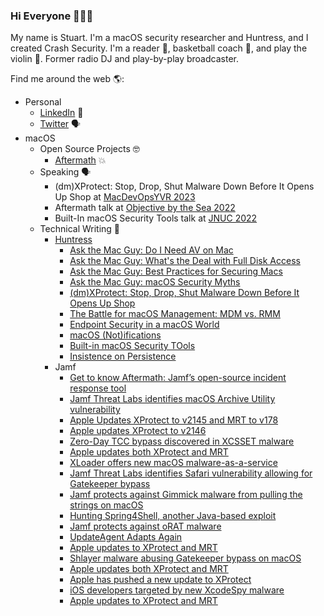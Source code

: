 ### Hi Everyone 👋👨‍💻

My name is Stuart. I'm a macOS security researcher and Huntress, and I created Crash Security. I'm a reader 📖, basketball coach 🏀, and play the violin 🎻. Former radio DJ and play-by-play broadcaster.

Find me around the web 🌎:
* Personal
  * [LinkedIn](https://www.linkedin.com/in/stuartashenbrenner-721b73127/) 💼
  * [Twitter](https://twitter.com/stuartjash) 🗣
* macOS
  * Open Source Projects 🤓
    * [Aftermath](https://github.com/stuartjash/aftermath) 💥
  * Speaking 🗣
    * (dm)XProtect: Stop, Drop, Shut Malware Down Before It Opens Up Shop at [MacDevOpsYVR 2023](https://youtu.be/43BIK-e7FBE)
    * Aftermath talk at [Objective by the Sea 2022](https://youtu.be/cC7c-eTGMOQ)
    * Built-In macOS Security Tools talk at [JNUC 2022](https://youtu.be/awNRmUapzqg)
  * Technical Writing 📝
    * [Huntress](https://www.huntress.com/blog/author/stuart-ashenbrenner)
      * [Ask the Mac Guy: Do I Need AV on Mac](https://www.huntress.com/blog/ask-the-mac-guy-do-i-need-av-on-mac)
      * [Ask the Mac Guy: What's the Deal with Full Disk Access](https://www.huntress.com/blog/ask-the-mac-guy-whats-the-deal-with-full-disk-access)
      * [Ask the Mac Guy: Best Practices for Securing Macs](https://www.huntress.com/blog/ask-the-mac-guy-best-practices-for-securing-macs)
      * [Ask the Mac Guy: macOS Security Myths](https://www.huntress.com/blog/ask-the-mac-guy-macos-security-myths)
      * [(dm)XProtect: Stop, Drop, Shut Malware Down Before It Opens Up Shop](https://www.huntress.com/blog/dmxprotect-stop-drop-shut-malware-down-before-it-opens-up-shop)
      * [The Battle for macOS Management: MDM vs. RMM](https://www.huntress.com/blog/the-battle-for-macos-management-mdm-vs-rmm)
      * [Endpoint Security in a macOS World](https://www.huntress.com/blog/endpoint-security-in-a-macos-world)
      * [macOS (Not)ifications](https://www.huntress.com/blog/macos-notifications?hs_preview=CUMywizO-106929236292)
      * [Built-in macOS Security TOols](https://www.huntress.com/blog/built-in-macos-security-tools)
      * [Insistence on Persistence](https://www.huntress.com/blog/insistence-on-persistence)
    * Jamf
      * [Get to know Aftermath: Jamf’s open-source incident response tool](https://www.jamf.com/blog/aftermath-open-source-incident-response-tool/)
      * [Jamf Threat Labs identifies macOS Archive Utility vulnerability](https://www.jamf.com/blog/jamf-threat-labs-macos-archive-utility-vulnerability/)
      * [Apple Updates XProtect to v2145 and MRT to v178](https://www.jamf.com/blog/apple-updates-xprotect-to-v2145-and-mrt-to-v178/)
      * [Apple updates XProtect to v2146](https://www.jamf.com/blog/apple-updates-xprotect-to-v2146/)
      * [Zero-Day TCC bypass discovered in XCSSET malware](https://www.jamf.com/blog/zero-day-tcc-bypass-discovered-in-xcsset-malware/)
      * [Apple updates both XProtect and MRT](https://www.jamf.com/blog/apple-updates-both-XProtect-and-MRT-this-May/)
      * [XLoader offers new macOS malware-as-a-service](https://www.jamf.com/blog/xloader-macos-malware-as-a-service/)
      * [Jamf Threat Labs identifies Safari vulnerability allowing for Gatekeeper bypass](https://www.jamf.com/blog/jamf-threat-labs-safari-vuln-gatekeeper-bypass/)
      * [Jamf protects against Gimmick malware from pulling the strings on macOS](https://www.jamf.com/blog/jamf-gimmick-malware-pulling-strings-macos/)
      * [Hunting Spring4Shell, another Java-based exploit](https://www.jamf.com/blog/hunting-spring4shell-java-exploit/)
      * [Jamf protects against oRAT malware](https://www.jamf.com/blog/jamf-protects-against-orat-malware/)
      * [UpdateAgent Adapts Again](https://www.jamf.com/blog/updateagent-adapts-again/)
      * [Apple updates to XProtect and MRT](https://www.jamf.com/blog/apple-updates-to-xprotect-and-mrt/)
      * [Shlayer malware abusing Gatekeeper bypass on macOS](https://www.jamf.com/blog/shlayer-malware-abusing-gatekeeper-bypass-on-macos/)
      * [Apple updates both XProtect and MRT](https://www.jamf.com/blog/apple-updates-both-xprotect-and-mrt/)
      * [Apple has pushed a new update to XProtect](https://www.jamf.com/blog/apple-has-pushed-a-new-update-to-xprotect/)
      * [iOS developers targeted by new XcodeSpy malware](https://www.jamf.com/blog/ios-developers-targeted-by-new-xcodespy-malware/)
      * [Apple updates to XProtect and MRT](https://www.jamf.com/blog/apple-updates-to-xprotect-and-mrt/)

